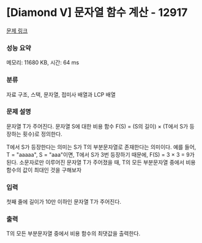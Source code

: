 # [Diamond V] 문자열 함수 계산 - 12917 

[문제 링크](https://www.acmicpc.net/problem/12917) 

### 성능 요약

메모리: 11680 KB, 시간: 64 ms

### 분류

자료 구조, 스택, 문자열, 접미사 배열과 LCP 배열

### 문제 설명

<p>문자열 T가 주어진다. 문자열 S에 대한 비용 함수 F(S) = (S의 길이) × (T에서 S가 등장하는 횟수)로 정의한다.</p>

<p> T에서 S가 등장한다는 의미는 S가 T의 부분문자열로 존재한다는 의미이다. 예를 들어, T = "aaaaa", S = "aaa"이면, T에서 S가 3번 등장하기 때문에, F(S) = 3 × 3 = 9가 된다. 소문자로만 이루어진 문자열 T가 주어졌을 때, T의 모든 부분문자열 중에서 비용 함수의 값이 최대인 것을 구해보자</p>

### 입력 

 <p>첫째 줄에 길이가 10만 이하인 문자열 T가 주어진다.</p>

### 출력 

 <p>T의 모든 부분문자열 중에서 비용 함수의 최댓값을 출력한다.</p>

